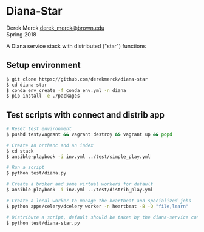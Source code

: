 # Diana-Star

Derek Merck <derek_merck@brown.edu>  
Spring 2018  

A Diana service stack with distributed ("star") functions


## Setup environment

```bash
$ git clone https://github.com/derekmerck/diana-star
$ cd diana-star
$ conda env create -f conda_env.yml -n diana
$ pip install -e ./packages
```


## Test scripts with connect and distrib app

```bash
# Reset test environment
$ pushd test/vagrant && vagrant destroy && vagrant up && popd

# Create an orthanc and an index
$ cd stack
$ ansible-playbook -i inv.yml ../test/simple_play.yml

# Run a script
$ python test/diana.py

# Create a broker and some virtual workers for default
$ ansible-playbook -i inv.yml ../test/distrib_play.yml

# Create a local worker to manage the heartbeat and specialized jobs
$ python apps/celery/dcelery worker -n heartbeat -B -Q "file,learn"

# Distribute a script, default should be taken by the diana-service container
$ python test/diana-star.py
```

